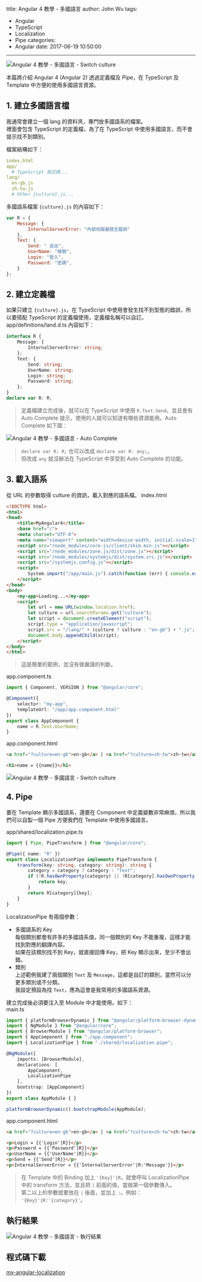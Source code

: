 title: Angular 4 教學 - 多國語言
author: John Wu
tags:
  - Angular
  - TypeScript
  - Localization
  - Pipe
categories:
  - Angular
date: 2017-06-19 10:50:00
---
![Angular 4 教學 - 多國語言 - Switch culture](/images/pasted-203.png)

本篇將介紹 Angular 4 (Angular 2) 透過定義檔及 Pipe，在 TypeScript 及 Template 中方便的使用多國語言資源。  

<!-- more -->

## 1. 建立多國語言檔

我通常會建立一個 lang 的資料夾，專門放多國語系的檔案。  
裡面會包含 TypeScript 的定義檔，為了在 TypeScript 中使用多國語言，而不會提示找不到類別。  

檔案結構如下：
```yml
index.html
app/
  # TypeScript 程式碼...
lang/
  en-gb.js
  zh-tw.js
  # Other {culture}.js...
```

多國語系檔案 `{culture}.js` 的內容如下：
```js
var R = {
    Message: {
        InternalServerError: "內部伺服器發生錯誤"
    },
    Text: {
        Send: " 送出",
        UserName: "帳號",
        Login: "登入",
        Password: "密碼",
    }
};
```

## 2. 建立定義檔

如果只建立 `{culture}.js`，在 TypeScript 中使用會發生找不到型態的錯誤，所以要搭配 TypeScript 的定義檔使用，定義檔名稱可以自訂。  
app/definitions/land.d.ts 內容如下：
```ts
interface R {
    Message: {
        InternalServerError: string;
    };
    Text: {
        Send: string;
        UserName: string;
        Login: string;
        Password: string;
    };
}
declare var R: R;
```
> 定義檔建立完成後，就可以在 TypeScript 中使用 `R.Text.Send`，並且會有 Auto Complete 提示，使用的人就可以知道有哪些資源能用。Auto Complete 如下圖：  

![Angular 4 教學 - 多國語言 - Auto Complete](/images/pasted-203.gif)

> `declare var R: R;` 也可以改成 `declare var R: any;`。  
> 但改成 `any` 就沒辦法在 TypeScript 中享受到 Auto Complete 的功能。  

## 3. 載入語系

從 URL 的參數取得 culture 的資訊，載入對應的語系檔。
index.html
```html
<!DOCTYPE html>
<html>
<head>
    <title>MyAngular4</title>
    <base href="/">
    <meta charset="UTF-8">
    <meta name="viewport" content="width=device-width, initial-scale=1">
    <script src="/node_modules/core-js/client/shim.min.js"></script>
    <script src="/node_modules/zone.js/dist/zone.js"></script>
    <script src="/node_modules/systemjs/dist/system.src.js"></script>
    <script src="/systemjs.config.js"></script>
    <script>
        System.import("/app/main.js").catch(function (err) { console.error(err); });
    </script>
</head>
<body>
    <my-app>Loading...</my-app>
    <script>
        let url = new URL(window.location.href);
        let culture = url.searchParams.get("culture");
        let script = document.createElement("script");
        script.type = "application/javascript";
        script.src = "/lang/" + (culture ? culture : "en-gb") + ".js";
        document.body.appendChild(script);
    </script>
</body>
</html>
```
> 這是簡單的範例，並沒有做嚴謹的判斷。  

app.component.ts
```ts
import { Component, VERSION } from "@angular/core";

@Component({
    selector: "my-app",
    templateUrl: "/app/app.component.html"
})
export class AppComponent {
    name = R.Text.UserName;
}
```

app.component.html
```html
<a href="?culture=en-gb">en-gb</a> | <a href="?culture=zh-tw">zh-tw</a>

<h1>name = {{name}}</h1>
```

![Angular 4 教學 - 多國語言 - Switch culture](/images/pasted-204.gif)


## 4. Pipe

要在 Template 顯示多國語系，還要在 Component 中定義變數非常麻煩，所以我們可以自製一個 Pipe 方便我們在 Template 中使用多國語言。 

app/shared/localization.pipe.ts
```ts
import { Pipe, PipeTransform } from "@angular/core";

@Pipe({ name: "R" })
export class LocalizationPipe implements PipeTransform {
    transform(key: string, category: string): string {
        category = category ? category : "Text";
        if (!R.hasOwnProperty(category) || !R[category].hasOwnProperty(key)) {
            return key;
        }
        return R[category][key];
    }
}
```
LocalizationPipe 有兩個參數：
* 多國語系的 Key  
每個類別都會有許多的多國語系值，同一個類別的 Key 不能重複，這樣才能找到對應的翻譯內容。  
如果在該類別找不到 Key，就直接回傳 Key，把 Key 顯示出來，至少不會出錯。  
* 類別  
上述範例我建了兩個類別 `Text` 及 `Message`，這都是自訂的類別，當然可以分更多類別或不分類。  
我設定預設為找 `Text`，應為這會是我常用的多國語系資源。  

建立完成後必須要注入至 Module 中才能使用。如下：  
main.ts
```ts
import { platformBrowserDynamic } from "@angular/platform-browser-dynamic";
import { NgModule } from "@angular/core";
import { BrowserModule } from "@angular/platform-browser";
import { AppComponent } from "./app.component";
import { LocalizationPipe } from "./shared/localization.pipe";

@NgModule({
    imports: [BrowserModule],
    declarations: [
        AppComponent,
        LocalizationPipe
    ],
    bootstrap: [AppComponent]
})
export class AppModule { }

platformBrowserDynamic().bootstrapModule(AppModule);
```

app.component.html
```html
<a href="?culture=en-gb">en-gb</a> | <a href="?culture=zh-tw">zh-tw</a>

<p>Login = {{'Login'|R}}</p>
<p>Password = {{'Password'|R}}</p>
<p>UserName = {{'UserName'|R}}</p>
<p>Send = {{'Send'|R}}</p>
<p>InternalServerError = {{'InternalServerError'|R:'Message'}}</p>
```
> 在 Template 中的 Binding 加上 `'{Key}'|R`，就會呼叫 LocalizationPipe 中的 transform 方法，並且把 `|` 前面的值，當做第一個參數傳入。  
> 第二以上的參數就要放在 `|` 後面，並加上 `:`。例如： `'{Key}'|R:'{category}'`。  

## 執行結果

![Angular 4 教學 - 多國語言 - 執行結果](/images/pasted-205.gif)

## 程式碼下載

[my-angular-localization](https://github.com/johnwu1114/my-angular-localization)
